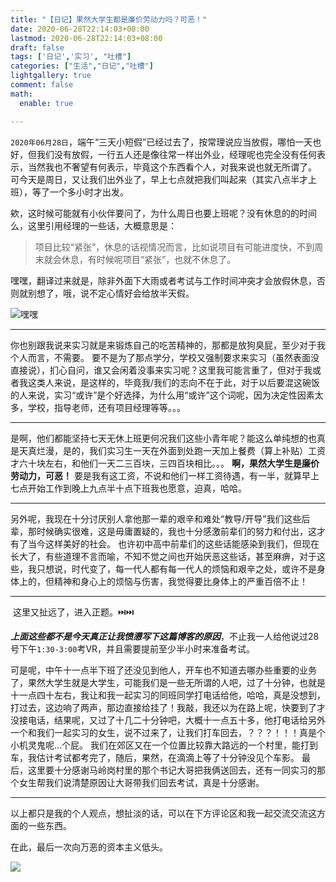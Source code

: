 ```yaml
---
title: "【日记】果然大学生都是廉价劳动力吗？可恶！"
date: 2020-06-28T22:14:03+08:00
lastmod: 2020-06-28T22:14:03+08:00
draft: false
tags: ['日记','实习', "吐槽"]
categories: ["生活","日记","吐槽"]
lightgallery: true
comment: false
math:
  enable: true

---
```


​    `2020年06月28日`，端午“三天小短假”已经过去了，按常理说应当放假，哪怕一天也好，但我们没有放假，一行五人还是像往常一样出外业，经理呢也完全没有任何表示，当然我也不奢望有何表示，毕竟这个东西看个人，对我来说也就无所谓了。 可今天是周日，又让我们出外业了，早上七点就把我们叫起来（其实八点半才上班），等了一个多小时才出发。

欸，这时候可能就有小伙伴要问了，为什么周日也要上班呢？没有休息的的时间么，这里引用经理的一些话，大概意思是：

> 项目比较“紧张”，休息的话视情况而言，比如说项目有可能进度快，不到周末就会休息，有时候呢项目“紧张”，也就不休息了。

​     嘿嘿，翻译过来就是，除非外面下大雨或者考试与工作时间冲突才会放假休息，否则就别想了，哦，说不定心情好会给放半天假。  

![](https://s1.ax1x.com/2020/06/28/NR65Pf.jpg "嘿嘿")

---

​    你也别跟我说来实习就是来锻炼自己的吃苦精神的，那都是放狗臭屁，至少对于我个人而言，不需要。 要不是为了那点学分，学校又强制要求来实习（虽然表面没直接说），扪心自问，谁又会闲着没事来实习呢？这里我可能言重了，但对于我或者我这类人来说，是这样的，毕竟我/我们的志向不在于此，对于以后要混这碗饭的人来说，实习“或许”是个好选择，为什么用“或许”这个词呢，因为决定性因素太多，学校，指导老师，还有项目经理等等。。。  

---

​    是啊，他们都能坚持七天无休上班更何况我们这些小青年呢？能这么单纯想的也真是天真烂漫，是的，我们实习生一天在外面到处跑一天加上餐费（算上补贴）工资才六十块左右，和他们一天二三百块，三四百块相比。。。  **啊，果然大学生是廉价劳动力，可恶！** 要是我有这工资，不说和他们一样工资待遇，有一半，就算早上七点开始工作到晚上九点半十点下班我也愿意，迫真，哈哈。  

---

​    另外呢，我现在十分讨厌别人拿他那一辈的艰辛和难处“教导/开导”我们这些后辈，那时候确实很难，这是毋庸置疑的，我也十分感激前辈们的努力和付出，这才有了当今这样美好的社会。 也许初中高中前辈们的这些话能感染到我们，但现在长大了，有些道理不言而喻，不知不觉之间也开始厌恶这些话，甚至麻痹，对于这些，我只想说，时代变了，每一代人都有每一代人的烦恼和艰辛之处，或许不是身体上的，但精神和身心上的烦恼与伤害，我觉得要比身体上的严重百倍不止！

---

​    这里又扯远了，进入正题。:next_track_button::next_track_button:

***上面这些都不是今天真正让我愤懑写下这篇博客的原因***，不止我一人给他说过28号下午`1:30-3:00`考VR，并且需要提前至少半小时来准备考试。

​    可是呢，中午十一点半下班了还没见到他人，开车也不知道去哪办些重要的业务了，果然大学生就是大学生，可能我们是一些无所谓的人吧，过了十分钟，也就是十一点四十左右，我让和我一起实习的同班同学打电话给他，哈哈，真是没想到，打过去，这边响了两声，那边直接给挂了！我敲，我还以为在路上呢，快要到了才没接电话，结果呢，又过了十几二十分钟吧，大概十一点五十多，他打电话给另外一个和我们一起实习的女生，说不过来了，让我们打车回去，？？？！！！真是个小机灵鬼呢...个屁。 我们在郊区又在一个位置比较靠大路远的一个村里，能打到车，我估计考试都考完了，随后，果然，在滴滴上等了十分钟没见个车影。 最后，这里要十分感谢马岭岗村里的那个书记大哥把我俩送回去，还有一同实习的那个女生帮我们说清楚原因让大哥带我们回去考试，真是十分感谢。

---

以上都只是我的个人观点，想扯淡的话，可以在下方评论区和我一起交流交流这方面的一些东西。 

在此，最后一次向万恶的资本主义低头。

![](https://s1.ax1x.com/2020/06/28/NR6IG8.jpg)